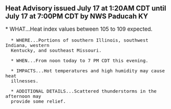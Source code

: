 <p>
   <h2>Heat Advisory issued July 17 at 1:20AM CDT until July 17 at 7:00PM CDT by NWS Paducah KY</h2>
   <div style="font-size:120%">* WHAT...Heat index values between 105 to 109 expected.
      
      * WHERE...Portions of southern Illinois, southwest Indiana, western
      Kentucky, and southeast Missouri.
      
      * WHEN...From noon today to 7 PM CDT this evening.
      
      * IMPACTS...Hot temperatures and high humidity may cause heat
      illnesses.
      
      * ADDITIONAL DETAILS...Scattered thunderstorms in the afternoon may
      provide some relief.
   </div>
</p>